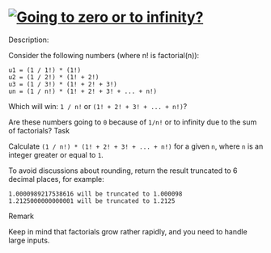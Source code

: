 
# [![Going to zero or to infinity?](https://www.codewars.com/kata/55a29405bc7d2efaff00007c/go)](https://www.codewars.com/kata/55a29405bc7d2efaff00007c/go)

Description:

Consider the following numbers (where n! is factorial(n)):
```
u1 = (1 / 1!) * (1!)
u2 = (1 / 2!) * (1! + 2!)
u3 = (1 / 3!) * (1! + 2! + 3!)
un = (1 / n!) * (1! + 2! + 3! + ... + n!)
```
Which will win: `1 / n!` or `(1! + 2! + 3! + ... + n!)`?

Are these numbers going to `0` because of `1/n!` or to infinity due to the sum of factorials?
Task

Calculate `(1 / n!) * (1! + 2! + 3! + ... + n!)` for a given `n`, where `n` is an integer greater or equal to `1`.

To avoid discussions about rounding, return the result truncated to 6 decimal places, for example:

```
1.0000989217538616 will be truncated to 1.000098
1.2125000000000001 will be truncated to 1.2125
```

Remark

Keep in mind that factorials grow rather rapidly, and you need to handle large inputs.
